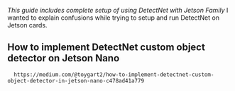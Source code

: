 *This guide includes complete setup of using DetectNet with Jetson Family*
I wanted to explain confusions while trying to setup and run DetectNet on Jetson cards.

## How to implement DetectNet custom object detector on Jetson Nano
      https://medium.com/@toygart2/how-to-implement-detectnet-custom-object-detector-in-jetson-nano-c478ad41a779
